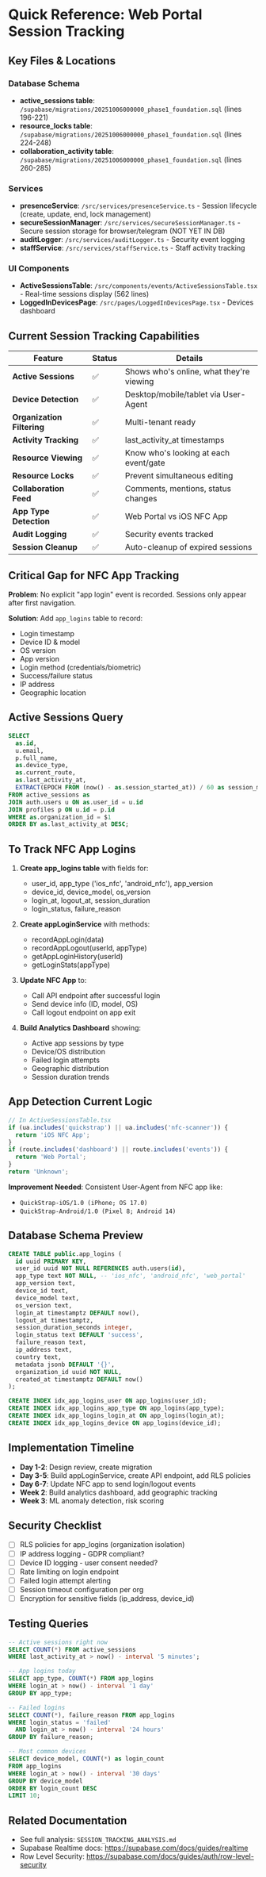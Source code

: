 # Quick Reference: Web Portal Session Tracking

## Key Files & Locations

### Database Schema
- **active_sessions table**: `/supabase/migrations/20251006000000_phase1_foundation.sql` (lines 196-221)
- **resource_locks table**: `/supabase/migrations/20251006000000_phase1_foundation.sql` (lines 224-248)
- **collaboration_activity table**: `/supabase/migrations/20251006000000_phase1_foundation.sql` (lines 260-285)

### Services
- **presenceService**: `/src/services/presenceService.ts` - Session lifecycle (create, update, end, lock management)
- **secureSessionManager**: `/src/services/secureSessionManager.ts` - Secure session storage for browser/telegram (NOT YET IN DB)
- **auditLogger**: `/src/services/auditLogger.ts` - Security event logging
- **staffService**: `/src/services/staffService.ts` - Staff activity tracking

### UI Components
- **ActiveSessionsTable**: `/src/components/events/ActiveSessionsTable.tsx` - Real-time sessions display (562 lines)
- **LoggedInDevicesPage**: `/src/pages/LoggedInDevicesPage.tsx` - Devices dashboard

## Current Session Tracking Capabilities

| Feature | Status | Details |
|---------|--------|---------|
| **Active Sessions** | ✅ | Shows who's online, what they're viewing |
| **Device Detection** | ✅ | Desktop/mobile/tablet via User-Agent |
| **Organization Filtering** | ✅ | Multi-tenant ready |
| **Activity Tracking** | ✅ | last_activity_at timestamps |
| **Resource Viewing** | ✅ | Know who's looking at each event/gate |
| **Resource Locks** | ✅ | Prevent simultaneous editing |
| **Collaboration Feed** | ✅ | Comments, mentions, status changes |
| **App Type Detection** | ✅ | Web Portal vs iOS NFC App |
| **Audit Logging** | ✅ | Security events tracked |
| **Session Cleanup** | ✅ | Auto-cleanup of expired sessions |

## Critical Gap for NFC App Tracking

**Problem**: No explicit "app login" event is recorded. Sessions only appear after first navigation.

**Solution**: Add `app_logins` table to record:
- Login timestamp
- Device ID & model
- OS version
- App version
- Login method (credentials/biometric)
- Success/failure status
- IP address
- Geographic location

## Active Sessions Query

```sql
SELECT 
  as.id,
  u.email,
  p.full_name,
  as.device_type,
  as.current_route,
  as.last_activity_at,
  EXTRACT(EPOCH FROM (now() - as.session_started_at)) / 60 as session_minutes
FROM active_sessions as
JOIN auth.users u ON as.user_id = u.id
JOIN profiles p ON u.id = p.id
WHERE as.organization_id = $1
ORDER BY as.last_activity_at DESC;
```

## To Track NFC App Logins

1. **Create app_logins table** with fields for:
   - user_id, app_type ('ios_nfc', 'android_nfc'), app_version
   - device_id, device_model, os_version
   - login_at, logout_at, session_duration
   - login_status, failure_reason

2. **Create appLoginService** with methods:
   - recordAppLogin(data)
   - recordAppLogout(userId, appType)
   - getAppLoginHistory(userId)
   - getLoginStats(appType)

3. **Update NFC App** to:
   - Call API endpoint after successful login
   - Send device info (ID, model, OS)
   - Call logout endpoint on app exit

4. **Build Analytics Dashboard** showing:
   - Active app sessions by type
   - Device/OS distribution
   - Failed login attempts
   - Geographic distribution
   - Session duration trends

## App Detection Current Logic

```typescript
// In ActiveSessionsTable.tsx
if (ua.includes('quickstrap') || ua.includes('nfc-scanner')) {
  return 'iOS NFC App';
} 
if (route.includes('dashboard') || route.includes('events')) {
  return 'Web Portal';
}
return 'Unknown';
```

**Improvement Needed**: Consistent User-Agent from NFC app like:
- `QuickStrap-iOS/1.0 (iPhone; OS 17.0)`
- `QuickStrap-Android/1.0 (Pixel 8; Android 14)`

## Database Schema Preview

```sql
CREATE TABLE public.app_logins (
  id uuid PRIMARY KEY,
  user_id uuid NOT NULL REFERENCES auth.users(id),
  app_type text NOT NULL, -- 'ios_nfc', 'android_nfc', 'web_portal'
  app_version text,
  device_id text,
  device_model text,
  os_version text,
  login_at timestamptz DEFAULT now(),
  logout_at timestamptz,
  session_duration_seconds integer,
  login_status text DEFAULT 'success',
  failure_reason text,
  ip_address text,
  country text,
  metadata jsonb DEFAULT '{}',
  organization_id uuid NOT NULL,
  created_at timestamptz DEFAULT now()
);

CREATE INDEX idx_app_logins_user ON app_logins(user_id);
CREATE INDEX idx_app_logins_app_type ON app_logins(app_type);
CREATE INDEX idx_app_logins_login_at ON app_logins(login_at);
CREATE INDEX idx_app_logins_device ON app_logins(device_id);
```

## Implementation Timeline

- **Day 1-2**: Design review, create migration
- **Day 3-5**: Build appLoginService, create API endpoint, add RLS policies
- **Day 6-7**: Update NFC app to send login/logout events
- **Week 2**: Build analytics dashboard, add geographic tracking
- **Week 3**: ML anomaly detection, risk scoring

## Security Checklist

- [ ] RLS policies for app_logins (organization isolation)
- [ ] IP address logging - GDPR compliant? 
- [ ] Device ID logging - user consent needed?
- [ ] Rate limiting on login endpoint
- [ ] Failed login attempt alerting
- [ ] Session timeout configuration per org
- [ ] Encryption for sensitive fields (ip_address, device_id)

## Testing Queries

```sql
-- Active sessions right now
SELECT COUNT(*) FROM active_sessions 
WHERE last_activity_at > now() - interval '5 minutes';

-- App logins today
SELECT app_type, COUNT(*) FROM app_logins 
WHERE login_at > now() - interval '1 day'
GROUP BY app_type;

-- Failed logins
SELECT COUNT(*), failure_reason FROM app_logins
WHERE login_status = 'failed' 
  AND login_at > now() - interval '24 hours'
GROUP BY failure_reason;

-- Most common devices
SELECT device_model, COUNT(*) as login_count
FROM app_logins
WHERE login_at > now() - interval '30 days'
GROUP BY device_model
ORDER BY login_count DESC
LIMIT 10;
```

## Related Documentation

- See full analysis: `SESSION_TRACKING_ANALYSIS.md`
- Supabase Realtime docs: https://supabase.com/docs/guides/realtime
- Row Level Security: https://supabase.com/docs/guides/auth/row-level-security

